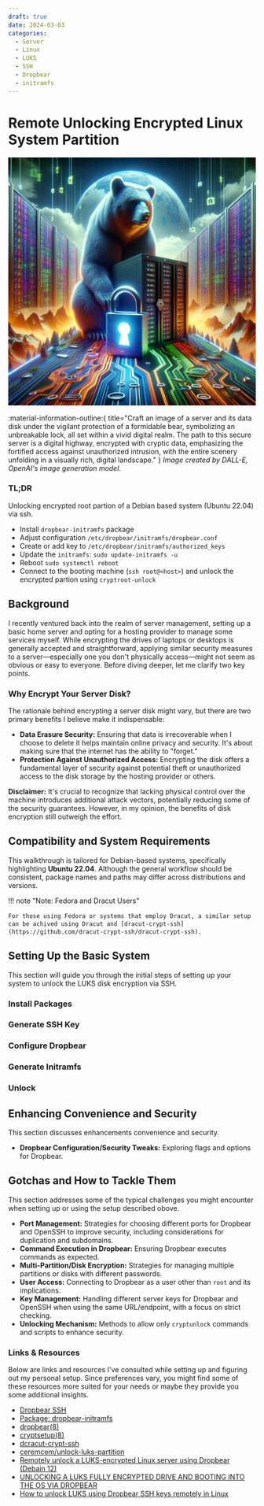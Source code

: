 ```yaml
---
draft: true
date: 2024-03-03
categories:
  - Server
  - Linux
  - LUKS
  - SSH
  - Dropbear
  - initramfs
---
```



# Remote Unlocking Encrypted Linux System Partition

![Unlocking LUKS vis Dropbear](../../../images/DALL-E/unlocking-luks-via-dropbear.webp)

:material-information-outline:{ title="Craft an image of a server and its data disk under the vigilant protection of a formidable bear, symbolizing an unbreakable lock, all set within a vivid digital realm. The path to this secure server is a digital highway, encrypted with cryptic data, emphasizing the fortified access against unauthorized intrusion, with the entire scenery unfolding in a visually rich, digital landscape." } *Image created by DALL-E, OpenAI's image generation model.*

### TL;DR

Unlocking encrypted root partion of a Debian based system (Ubuntu 22.04) via ssh.

* Install `dropbear-initramfs` package
* Adjust configuration `/etc/dropbear/initramfs/dropbear.conf`
* Create or add key to `/etc/dropbear/initramfs/authorized_keys`
* Update the `initramfs`: `sudo update-initramfs -u`
* Reboot `sudo systemctl reboot`
* Connect to the booting machine (`ssh root@<host>`) and unlock the encrypted partion using `cryptroot-unlock`

## Background

I recently ventured back into the realm of server management, setting up a basic home server and opting for a hosting provider to manage some services myself. While encrypting the drives of laptops or desktops is generally accepted and straightforward, applying similar security measures to a server—especially one you don't physically access—might not seem as obvious or easy to everyone. Before diving deeper, let me clarify two key points.

### Why Encrypt Your Server Disk?

The rationale behind encrypting a server disk might vary, but there are two primary benefits I believe make it indispensable:

- **Data Erasure Security:** Ensuring that data is irrecoverable when I choose to delete it helps maintain online privacy and security. It's about making sure that the internet has the ability to "forget."
- **Protection Against Unauthorized Access:** Encrypting the disk offers a fundamental layer of security against potential theft or unauthorized access to the disk storage by the hosting provider or others.

**Disclaimer:** It's crucial to recognize that lacking physical control over the machine introduces additional attack vectors,
potentially reducing some of the security guarantees. However, in my opinion, the benefits of disk encryption still outweigh the effort.


## Compatibility and System Requirements

This walkthrough is tailored for Debian-based systems, specifically highlighting **Ubuntu 22.04**.
Although the general workflow should be consistent, package names and paths may differ across distributions and versions.

!!! note "Note: Fedora and Dracut Users"

    For those using Fedora or systems that employ Dracut, a similar setup can be achived using Dracut and [dracut-crypt-ssh](https://github.com/dracut-crypt-ssh/dracut-crypt-ssh).

## Setting Up the Basic System

This section will guide you through the initial steps of setting up your system to unlock the LUKS disk encryption via SSH.

### Install Packages
### Generate SSH Key
### Configure Dropbear
### Generate Initramfs
### Unlock

## Enhancing Convenience and Security

This section discusses enhancements convenience and security.

- **Dropbear Configuration/Security Tweaks:** Exploring flags and options for Dropbear.


## Gotchas and How to Tackle Them

This section addresses some of the typical challenges you might encounter when setting up or using the setup described obove.

- **Port Management:** Strategies for choosing different ports for Dropbear and OpenSSH to improve security, including considerations for duplication and subdomains.
- **Command Execution in Dropbear:** Ensuring Dropbear executes commands as expected.
- **Multi-Partition/Disk Encryption:** Strategies for managing multiple partitions or disks with different passwords.
- **User Access:** Connecting to Dropbear as a user other than `root` and its implications.
- **Key Management:** Handling different server keys for Dropbear and OpenSSH when using the same URL/endpoint, with a focus on strict checking.
- **Unlocking Mechanism:** Methods to allow only `cryptunlock` commands and scripts to enhance security.


### Links & Resources
Below are links and resources I've consulted while setting up and figuring out my personal setup.
Since preferences vary, you might find some of these resources more suited for your needs or maybe they
provide you some additional insights.

* [Dropbear SSH](https://matt.ucc.asn.au/dropbear/dropbear.html)
* [Package: dropbear-initramfs](https://packages.ubuntu.com/jammy/dropbear-initramfs)
* [dropbear(8)](https://manpages.ubuntu.com/manpages/jammy/en/man8/dropbear.8.html)
* [cryptsetup(8)](https://manpages.ubuntu.com/manpages/jammy/en/man8/cryptsetup.8.html)
* [dcracut-crypt-ssh](https://github.com/dracut-crypt-ssh/dracut-crypt-ssh)
* [ceremcem/unlock-luks-partition](https://github.com/ceremcem/unlock-luks-partition)
* [Remotely unlock a LUKS-encrypted Linux server using Dropbear (Debain 12)](https://www.dwarmstrong.org/remote-unlock-dropbear/)
* [UNLOCKING A LUKS FULLY ENCRYPTED DRIVE AND BOOTING INTO THE OS VIA DROPBEAR](https://swissmade.host/en/blog/unlocking-a-luks-fully-encrypted-drive-and-booting-into-the-os-via-dropbear-ssh)
* [How to unlock LUKS using Dropbear SSH keys remotely in Linux](https://www.cyberciti.biz/security/how-to-unlock-luks-using-dropbear-ssh-keys-remotely-in-linux/)


